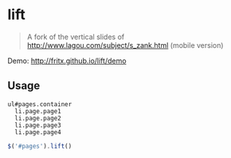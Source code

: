 # lift

> A fork of the vertical slides of <http://www.lagou.com/subject/s_zank.html> (mobile version)

Demo: <http://fritx.github.io/lift/demo>

## Usage

```jade
ul#pages.container
  li.page.page1
  li.page.page2
  li.page.page3
  li.page.page4
```

```js
$('#pages').lift()
```
